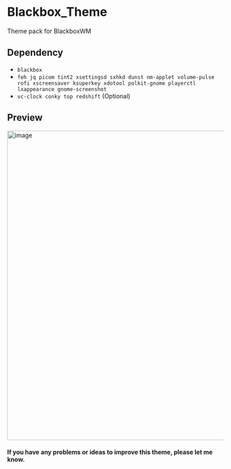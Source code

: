 # Blackbox_Theme
Theme pack for BlackboxWM
## Dependency
* `blackbox`
* `feh jq picom tint2 xsettingsd sxhkd dunst nm-applet volume-pulse rofi xscreensaver ksuperkey xdotool polkit-gnome playerctl lxappearance gnome-screenshot` 
* `vc-clock conky top redshift` (Optional)
## Preview
<img width="1280" height="719" alt="image" src="https://github.com/user-attachments/assets/573fa6f7-332d-4231-bd49-95a8710b420e" />

#### If you have any problems or ideas to improve this theme, please let me know.
